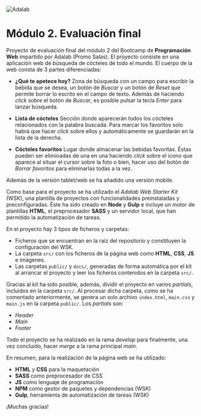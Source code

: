 ![Adalab](https://beta.adalab.es/resources/images/adalab-logo-155x61-bg-white.png)

# Módulo 2. Evaluación final

Proyecto de evaluación final del módulo 2 del Bootcamp de **Programación Web** impartido por Adalab (Promo Salas). El proyecto consiste en una aplicación web de búsqueda de cócteles de todo el mundo. El cuerpo de la web consta de 3 partes diferenciadas:

- **¿Qué te apetece hoy?**
  Zona de búsqueda con un campo para escribir la bebida que se desea, un botón de _Buscar_ y un botón de _Reset_ que permite borrar lo escrito en el campo de texto. Además de haciendo _click_ sobre el botón de _Buscar_, es posible pulsar la tecla _Enter_ para lanzar búsqueda.

- **Lista de cócteles**
  Sección donde aparecerán todos los cócteles relacionados con la palabra buscada. Para marcar los favoritos solo habrá que hacer _click_ sobre ellos y automáticamente se guardarán en la lista de la derecha.

- **Cócteles favoritos**
  Lugar donde almacenar las bebidas favoritas. Éstas pueden ser eliminadas de una en una haciendo _click_ sobre el icono que aparece al situar el cursor sobre la foto o bien, hacer uso del botón de _Borrar favoritos_ para eliminarlas todas a la vez.

Además de la versión tablet/web se ha añadido una versión mobile.

Como base para el proyecto se ha utilizado el _Adalab Web Starter Kit_ (WSK), una plantilla de proyectos con funcionalidades preinstaladas y preconfiguradas. Éste ha sido creado en **Node** y **Gulp** e incluye un motor de plantillas **HTML**, el preprocesador **SASS** y un servidor local, que han permitido la automatización de tareas.

En el proyecto hay 3 tipos de ficheros y carpetas:

- Ficheros que se encuentran en la raíz del repositorio y constituyen la configuración del WSK.
- La carpeta `src/` con los ficheros de la página web como **HTML**, **CSS**, **JS** e imágenes.
- Las carpetas `public/` y `docs/`, generadas de forma automática por el kit al arrancar el proyecto y leer los ficheros contenidos en la carpeta `src/`.

Gracias al kit ha sido posible, además, dividir el proyecto en varios _partials_, incluidos en la carpeta `src/`. Al procesar dicha carpeta, como se ha comentado anteriormente, se genera un solo archivo `index.html`, `main.css` y `main.js` en la carpeta `public/`. Los _partials_ son:

- _Header_
- _Main_
- _Footer_

Todo el proyecto se ha realizado en la rama _develop_ para finalmente, una vez concluido, hacer _merge_ a la rama principal _main_.

En resumen, para la realización de la página web se ha utilizado:

- **HTML** y **CSS** para la maquetación
- **SASS** como preprocesador de CSS
- **JS** como lenguaje de programación
- **NPM** como gestor de paquetes y dependencias (WSK)
- **Gulp**, herramienta de automatización de tareas (WSK)

¡Muchas gracias!
